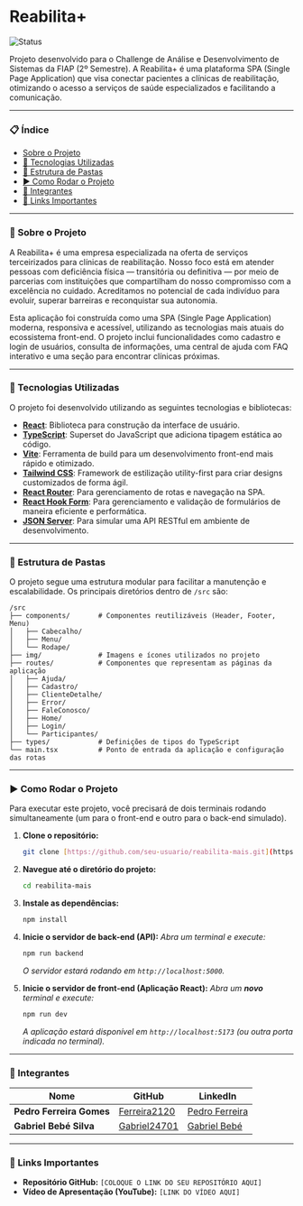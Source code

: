 # Reabilita+

![Status](https://img.shields.io/badge/status-em%20desenvolvimento-purple)

Projeto desenvolvido para o Challenge de Análise e Desenvolvimento de Sistemas da FIAP (2º Semestre). A Reabilita+ é uma plataforma SPA (Single Page Application) que visa conectar pacientes a clínicas de reabilitação, otimizando o acesso a serviços de saúde especializados e facilitando a comunicação.

---

### 📋 Índice

* [Sobre o Projeto](#-sobre-o-projeto)
* [🚀 Tecnologias Utilizadas](#-tecnologias-utilizadas)
* [📂 Estrutura de Pastas](#-estrutura-de-pastas)
* [▶️ Como Rodar o Projeto](#️-como-rodar-o-projeto)
* [👥 Integrantes](#-integrantes)
* [🔗 Links Importantes](#-links-importantes)

---

### 📖 Sobre o Projeto

A Reabilita+ é uma empresa especializada na oferta de serviços terceirizados para clínicas de reabilitação. Nosso foco está em atender pessoas com deficiência física — transitória ou definitiva — por meio de parcerias com instituições que compartilham do nosso compromisso com a excelência no cuidado. Acreditamos no potencial de cada indivíduo para evoluir, superar barreiras e reconquistar sua autonomia.

Esta aplicação foi construída como uma SPA (Single Page Application) moderna, responsiva e acessível, utilizando as tecnologias mais atuais do ecossistema front-end. O projeto inclui funcionalidades como cadastro e login de usuários, consulta de informações, uma central de ajuda com FAQ interativo e uma seção para encontrar clínicas próximas.

---

### 🚀 Tecnologias Utilizadas

O projeto foi desenvolvido utilizando as seguintes tecnologias e bibliotecas:

* **[React](https://react.dev/)**: Biblioteca para construção da interface de usuário.
* **[TypeScript](https://www.typescriptlang.org/)**: Superset do JavaScript que adiciona tipagem estática ao código.
* **[Vite](https://vitejs.dev/)**: Ferramenta de build para um desenvolvimento front-end mais rápido e otimizado.
* **[Tailwind CSS](https://tailwindcss.com/)**: Framework de estilização utility-first para criar designs customizados de forma ágil.
* **[React Router](https://reactrouter.com/)**: Para gerenciamento de rotas e navegação na SPA.
* **[React Hook Form](https://react-hook-form.com/)**: Para gerenciamento e validação de formulários de maneira eficiente e performática.
* **[JSON Server](https://github.com/typicode/json-server)**: Para simular uma API RESTful em ambiente de desenvolvimento.

---

### 📂 Estrutura de Pastas

O projeto segue uma estrutura modular para facilitar a manutenção e escalabilidade. Os principais diretórios dentro de `/src` são:

```
/src
├── components/       # Componentes reutilizáveis (Header, Footer, Menu)
│   ├── Cabecalho/
│   ├── Menu/
│   └── Rodape/
├── img/              # Imagens e ícones utilizados no projeto
├── routes/           # Componentes que representam as páginas da aplicação
│   ├── Ajuda/
│   ├── Cadastro/
│   ├── ClienteDetalhe/
│   ├── Error/
│   ├── FaleConosco/
│   ├── Home/
│   ├── Login/
│   └── Participantes/
├── types/            # Definições de tipos do TypeScript
└── main.tsx          # Ponto de entrada da aplicação e configuração das rotas
```

---

### ▶️ Como Rodar o Projeto

Para executar este projeto, você precisará de dois terminais rodando simultaneamente (um para o front-end e outro para o back-end simulado).

1.  **Clone o repositório:**
    ```bash
    git clone [https://github.com/seu-usuario/reabilita-mais.git](https://github.com/seu-usuario/reabilita-mais.git)
    ```

2.  **Navegue até o diretório do projeto:**
    ```bash
    cd reabilita-mais
    ```

3.  **Instale as dependências:**
    ```bash
    npm install
    ```

4.  **Inicie o servidor de back-end (API):**
    *Abra um terminal e execute:*
    ```bash
    npm run backend
    ```
    *O servidor estará rodando em `http://localhost:5000`.*

5.  **Inicie o servidor de front-end (Aplicação React):**
    *Abra um **novo** terminal e execute:*
    ```bash
    npm run dev
    ```
    *A aplicação estará disponível em `http://localhost:5173` (ou outra porta indicada no terminal).*

---

### 👥 Integrantes

| Nome                  | GitHub                                      | LinkedIn                                                      |
| --------------------- | ------------------------------------------- | ------------------------------------------------------------- |
| **Pedro Ferreira Gomes** | [Ferreira2120](https://github.com/Ferreira2120) | [Pedro Ferreira](https://www.linkedin.com/in/pedro-ferreira-a762532bb) |
| **Gabriel Bebé Silva** | [Gabriel24701](https://github.com/Gabriel24701) | [Gabriel Bebé](https://www.linkedin.com/in/gabriel-bebé-298815238)     |

---

### 🔗 Links Importantes

* **Repositório GitHub:** `[COLOQUE O LINK DO SEU REPOSITÓRIO AQUI]`
* **Vídeo de Apresentação (YouTube):** `[LINK DO VÍDEO AQUI]`